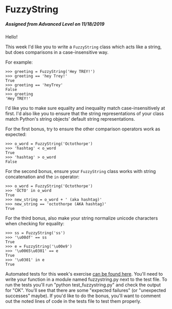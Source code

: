 # FuzzyString
##### Assigned from Advanced Level on 11/18/2019

Hello!

This week I'd like you to write a `FuzzyString` class which acts like a string, but does comparisons in a case-insensitive way.

For example:

    >>> greeting = FuzzyString('Hey TREY!')
    >>> greeting == 'hey Trey!'
    True
    >>> greeting == 'heyTrey'
    False
    >>> greeting
    'Hey TREY!'

I'd like you to make sure equality and inequality match case-insensitively at first. I'd also like you to ensure that the string representations of your class match Python's string objects' default string representations.

For the first bonus, try to ensure the other comparison operators work as expected:

    >>> o_word = FuzzyString('Octothorpe')
    >>> 'hashtag' < o_word
    True
    >>> 'hashtag' > o_word
    False

For the second bonus, ensure your `FuzzyString` class works with string concatenation and the `in` operator:

    >>> o_word = FuzzyString('Octothorpe')
    >>> 'OCTO' in o_word
    True
    >>> new_string = o_word + ' (aka hashtag)'
    >>> new_string == 'octothorpe (AKA hashtag)'
    True

For the third bonus, also make your string normalize unicode characters when checking for equality:

    >>> ss = FuzzyString('ss')
    >>> '\u00df' == ss
    True
    >>> e = FuzzyString('\u00e9')
    >>> '\u0065\u0301' == e
    True
    >>> '\u0301' in e
    True

Automated tests for this week's exercise [can be found here](https://www.pythonmorsels.com/exercises/9655802abaef47c682555c198ee8b641/tests/). You'll need to write your function in a module named fuzzystring.py next to the test file. To run the tests you'll run "python test_fuzzystring.py" and check the output for "OK". You'll see that there are some "expected failures" (or "unexpected successes" maybe). If you'd like to do the bonus, you'll want to comment out the noted lines of code in the tests file to test them properly.